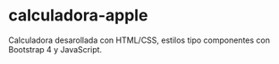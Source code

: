 # calculadora-apple
Calculadora desarollada con HTML/CSS, estilos tipo componentes con Bootstrap 4 y JavaScript.
